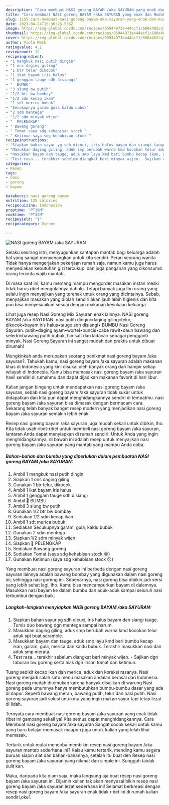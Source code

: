```yaml
---
description: "Cara membuat NASI goreng BAYAM /aka SAYURAN yang enak dan Mudah Dibuat"
title: "Cara membuat NASI goreng BAYAM /aka SAYURAN yang enak dan Mudah Dibuat"
slug: 1155-cara-membuat-nasi-goreng-bayam-aka-sayuran-yang-enak-dan-mudah-dibuat
date: 2021-04-24T15:36:26.536Z
image: https://img-global.cpcdn.com/recipes/05944973e444acf1/680x482cq70/nasi-goreng-bayam-aka-sayuran-foto-resep-utama.jpg
thumbnail: https://img-global.cpcdn.com/recipes/05944973e444acf1/680x482cq70/nasi-goreng-bayam-aka-sayuran-foto-resep-utama.jpg
cover: https://img-global.cpcdn.com/recipes/05944973e444acf1/680x482cq70/nasi-goreng-bayam-aka-sayuran-foto-resep-utama.jpg
author: Viola Mack
ratingvalue: 4.2
reviewcount: 12
recipeingredient:
- "1 mangkuk nasi putih dingin"
- "1 ons daging giling"
- "1 btr telur dikocok"
- "1 ikat bayam iris halus"
- "1 genggam tauge sdh disiangi"
- "  BUMBU"
- "3 siung bw putih"
- "1/2 btr bw bombay"
- "1/2 sdm kecap ikan"
- "1 sdt merica bubuk"
- "Secukupnya garam gula kaldu bubuk"
- "2 sdm mentega"
- "1/2 sdm minyak wijen"
- "  PELENGKAP"
- " Bawang goreng"
- " Tomat saya sdg kehabisan stock "
- " Ketimun saya sdg kehabisan stock "
recipeinstructions:
- "Siapkan bahan sayur yg sdh dicuci, iris halus bayam dan siangi tauge. Tumis duo bawang dgn mentega sampai harum."
- "Masukkan daging giling, aduk smp berubah warna kmd kocokan telur aduk spt buat scramble."
- "Masukkan bayam dan tauge, aduk smp layu kmd beri bumbu kecap ikan, garam, gula, merica dan kaldu bubuk. Terakhir masukkan nasi dan aduk smp merata."
- "Test rasa... terakhir sebelum diangkat beri minyak wijen.  Sajikan dgn taburan bw goreng serta hias dgn irisan tomat dan ketimun."
categories:
- Resep
tags:
- nasi
- goreng
- bayam

katakunci: nasi goreng bayam 
nutrition: 125 calories
recipecuisine: Indonesian
preptime: "PT19M"
cooktime: "PT32M"
recipeyield: "1"
recipecategory: Dinner

---
```



![NASI goreng BAYAM /aka SAYURAN](https://img-global.cpcdn.com/recipes/05944973e444acf1/680x482cq70/nasi-goreng-bayam-aka-sayuran-foto-resep-utama.jpg)

Selaku seorang istri, menyuguhkan santapan mantab bagi keluarga adalah hal yang sangat menyenangkan untuk kita sendiri. Peran seorang  wanita Tidak hanya mengerjakan pekerjaan rumah saja, namun kamu juga harus menyediakan kebutuhan gizi tercukupi dan juga panganan yang dikonsumsi orang tercinta wajib mantab.

Di masa  saat ini, kamu memang mampu mengorder masakan instan meski tidak harus ribet mengolahnya dahulu. Tetapi banyak juga lho orang yang selalu ingin menyajikan yang terenak untuk orang yang dicintainya. Sebab, menyajikan masakan yang diolah sendiri akan jauh lebih higienis dan kita pun bisa menyesuaikan sesuai dengan makanan kesukaan keluarga. 

Lihat juga resep Nasi Goreng Mix Sayuran enak lainnya. NASI goreng BAYAM /aka SAYURAN. nasi putih dingin•daging giling•telur, dikocok•bayam iris halus•tauge sdh disiangi• BUMBU Nasi Goreng Sayuran. putih•daging ayam•wortel•buncis•cabe rawit•daun bawang dan seledri•bawang putih bubuk, himsalt dan lada•air sebagai pengganti minyak. Nasi Goreng Sayuran ini sangat mudah dan praktis untuk dibuat dirumah!

Mungkinkah anda merupakan seorang penikmat nasi goreng bayam /aka sayuran?. Tahukah kamu, nasi goreng bayam /aka sayuran adalah makanan khas di Indonesia yang kini disukai oleh banyak orang dari hampir setiap wilayah di Indonesia. Kamu bisa memasak nasi goreng bayam /aka sayuran hasil sendiri di rumahmu dan dapat dijadikan makanan favorit di hari libur.

Kalian jangan bingung untuk mendapatkan nasi goreng bayam /aka sayuran, sebab nasi goreng bayam /aka sayuran tidak sukar untuk didapatkan dan kita pun dapat menghidangkannya sendiri di tempatmu. nasi goreng bayam /aka sayuran bisa dimasak dengan bermacam cara. Sekarang telah banyak banget resep modern yang menjadikan nasi goreng bayam /aka sayuran semakin lebih enak.

Resep nasi goreng bayam /aka sayuran juga mudah sekali untuk dibikin, lho. Kita tidak usah ribet-ribet untuk membeli nasi goreng bayam /aka sayuran, lantaran Anda dapat menyiapkan di rumah sendiri. Untuk Anda yang ingin menghidangkannya, di bawah ini adalah resep untuk menyajikan nasi goreng bayam /aka sayuran yang mantab yang mampu Anda coba.

<!--inarticleads1-->

##### Bahan-bahan dan bumbu yang diperlukan dalam pembuatan NASI goreng BAYAM /aka SAYURAN:

1. Ambil 1 mangkuk nasi putih dingin
1. Siapkan 1 ons daging giling
1. Gunakan 1 btr telur, dikocok
1. Ambil 1 ikat bayam iris halus
1. Ambil 1 genggam tauge sdh disiangi
1. Ambil  🌯 BUMBU
1. Ambil 3 siung bw putih
1. Gunakan 1/2 btr bw bombay
1. Sediakan 1/2 sdm kecap ikan
1. Ambil 1 sdt merica bubuk
1. Sediakan Secukupnya garam, gula, kaldu bubuk
1. Gunakan 2 sdm mentega
1. Siapkan 1/2 sdm minyak wijen
1. Siapkan  🥬 PELENGKAP
1. Sediakan  Bawang goreng
1. Sediakan  Tomat (saya sdg kehabisan stock ☹️)
1. Gunakan  Ketimun (saya sdg kehabisan stock ☹️)


Yang membuat nasi goreng sayuran ini berbeda dengan nasi goreng sayuran lainnya adalah bawang bombay yang digunakan dalam nasi goreng ini, sehingga nasi goreng ini. Sebenarnya, nasi goreng bisa dibikin jadi versi yang lebih sehat lagi, lho. Kamu bisa mencampurkan bayam di dalamnya. Masukkan nasi bayam ke dalam bumbu dan aduk-aduk sampai seluruh nasi terbumbui dengan baik. 

<!--inarticleads2-->

##### Langkah-langkah menyiapkan NASI goreng BAYAM /aka SAYURAN:

1. Siapkan bahan sayur yg sdh dicuci, iris halus bayam dan siangi tauge. Tumis duo bawang dgn mentega sampai harum.
1. Masukkan daging giling, aduk smp berubah warna kmd kocokan telur aduk spt buat scramble.
1. Masukkan bayam dan tauge, aduk smp layu kmd beri bumbu kecap ikan, garam, gula, merica dan kaldu bubuk. Terakhir masukkan nasi dan aduk smp merata.
1. Test rasa... terakhir sebelum diangkat beri minyak wijen.  - Sajikan dgn taburan bw goreng serta hias dgn irisan tomat dan ketimun.


Tuang sedikit kecap ikan dan merica, aduk dan koreksi rasanya. Nasi goreng menjadi salah satu menu masakan andalan berasal dari Indonesia. Nasi goreng mudah ditemukan karena banyak disajikan di warung Nasi goreng pada umumnya hanya membutuhkan bumbu-bumbu dasar yang ada di dapur. Seperti bawang merah, bawang putih, telur dan nasi putih. Nasi goreng sayuran jadi solusi untukmu yang ingin makan sayur tapi tetap lezat di lidah. 

Ternyata cara membuat nasi goreng bayam /aka sayuran yang enak tidak ribet ini gampang sekali ya! Kita semua dapat menghidangkannya. Cara Membuat nasi goreng bayam /aka sayuran Sangat cocok sekali untuk kamu yang baru belajar memasak maupun juga untuk kalian yang telah lihai memasak.

Tertarik untuk mulai mencoba membikin resep nasi goreng bayam /aka sayuran mantab sederhana ini? Kalau kamu tertarik, mending kamu segera buruan siapin alat dan bahan-bahannya, setelah itu buat deh Resep nasi goreng bayam /aka sayuran yang nikmat dan simple ini. Sungguh taidak sulit kan. 

Maka, daripada kita diam saja, maka langsung aja buat resep nasi goreng bayam /aka sayuran ini. Dijamin kalian tak akan menyesal bikin resep nasi goreng bayam /aka sayuran lezat sederhana ini! Selamat berkreasi dengan resep nasi goreng bayam /aka sayuran enak tidak ribet ini di rumah kalian sendiri,oke!.

